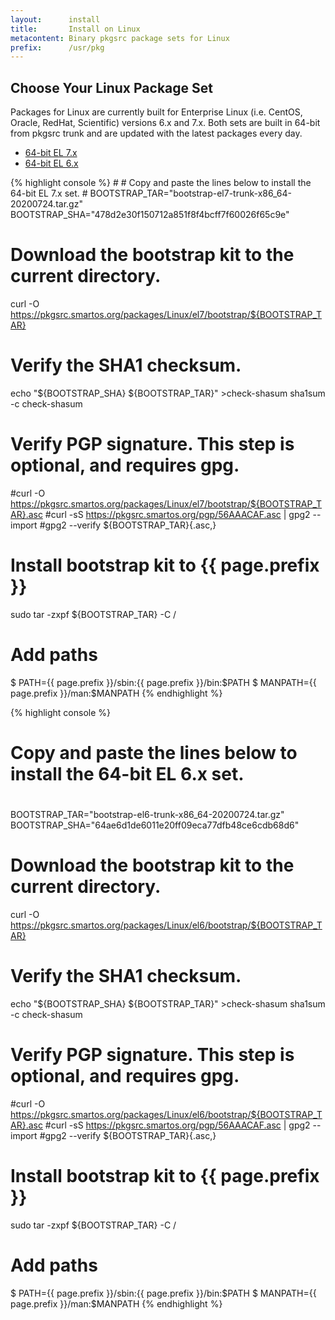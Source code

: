 ```yaml
---
layout:      install
title:       Install on Linux
metacontent: Binary pkgsrc package sets for Linux
prefix:      /usr/pkg
---
```


<div class="container">
	<div class="row">
		<div class="col-md-10 col-md-offset-1">
			<h2 class="text-center">Choose Your Linux Package Set</h2>
		</div>
	</div>
	<div class="row">
		<div class="col-md-10 col-md-offset-1">
			<p class="lead">
				Packages for Linux are currently built for Enterprise Linux
				(i.e. CentOS, Oracle, RedHat, Scientific) versions 6.x and
				7.x.  Both sets are built in 64-bit from pkgsrc trunk and
				are updated with the latest packages every day.
			</p>
		</div>
	</div>
	<div class="row">
		<div class="col-md-8 col-md-offset-2">
			<ul class="nav nav-tabs" role="tablist">
				<li role="presentation" class="active"><a href="#el7-install" aria-controls="el7-install" role="tab" data-toggle="tab">64-bit EL 7.x</a></li>
				<li role="presentation"><a href="#el6-install" aria-controls="el6-install" role="tab" data-toggle="tab">64-bit EL 6.x</a></li>
			</ul>
			<div class="tab-content">
				<div role="tabpanel" class="tab-pane active" id="el7-install">
					<p></p>
{% highlight console %}
#
# Copy and paste the lines below to install the 64-bit EL 7.x set.
#
BOOTSTRAP_TAR="bootstrap-el7-trunk-x86_64-20200724.tar.gz"
BOOTSTRAP_SHA="478d2e30f150712a851f8f4bcff7f60026f65c9e"

# Download the bootstrap kit to the current directory.
curl -O https://pkgsrc.smartos.org/packages/Linux/el7/bootstrap/${BOOTSTRAP_TAR}

# Verify the SHA1 checksum.
echo "${BOOTSTRAP_SHA}  ${BOOTSTRAP_TAR}" >check-shasum
sha1sum -c check-shasum

# Verify PGP signature.  This step is optional, and requires gpg.
#curl -O https://pkgsrc.smartos.org/packages/Linux/el7/bootstrap/${BOOTSTRAP_TAR}.asc
#curl -sS https://pkgsrc.smartos.org/pgp/56AAACAF.asc | gpg2 --import
#gpg2 --verify ${BOOTSTRAP_TAR}{.asc,}

# Install bootstrap kit to {{ page.prefix }}
sudo tar -zxpf ${BOOTSTRAP_TAR} -C /

# Add paths
$ PATH={{ page.prefix }}/sbin:{{ page.prefix }}/bin:$PATH
$ MANPATH={{ page.prefix }}/man:$MANPATH
{% endhighlight %}
				</div>
				<div role="tabpanel" class="tab-pane" id="el6-install">
					<p></p>
{% highlight console %}
#
# Copy and paste the lines below to install the 64-bit EL 6.x set.
#
BOOTSTRAP_TAR="bootstrap-el6-trunk-x86_64-20200724.tar.gz"
BOOTSTRAP_SHA="64ae6d1de6011e20ff09eca77dfb48ce6cdb68d6"

# Download the bootstrap kit to the current directory.
curl -O https://pkgsrc.smartos.org/packages/Linux/el6/bootstrap/${BOOTSTRAP_TAR}

# Verify the SHA1 checksum.
echo "${BOOTSTRAP_SHA}  ${BOOTSTRAP_TAR}" >check-shasum
sha1sum -c check-shasum

# Verify PGP signature.  This step is optional, and requires gpg.
#curl -O https://pkgsrc.smartos.org/packages/Linux/el6/bootstrap/${BOOTSTRAP_TAR}.asc
#curl -sS https://pkgsrc.smartos.org/pgp/56AAACAF.asc | gpg2 --import
#gpg2 --verify ${BOOTSTRAP_TAR}{.asc,}

# Install bootstrap kit to {{ page.prefix }}
sudo tar -zxpf ${BOOTSTRAP_TAR} -C /

# Add paths
$ PATH={{ page.prefix }}/sbin:{{ page.prefix }}/bin:$PATH
$ MANPATH={{ page.prefix }}/man:$MANPATH
{% endhighlight %}
				</div>
			</div>
		</div>
	</div>
</div>

